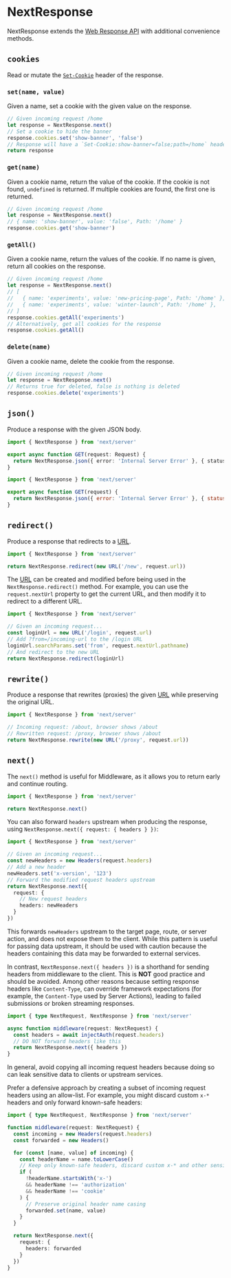 # NextResponse

NextResponse extends the
[Web Response API](https://developer.mozilla.org/docs/Web/API/Response) with
additional convenience methods.

## `cookies`

Read or mutate the
[`Set-Cookie`](https://developer.mozilla.org/docs/Web/HTTP/Headers/Set-Cookie)
header of the response.

### `set(name, value)`

Given a name, set a cookie with the given value on the response.

```ts
// Given incoming request /home
let response = NextResponse.next()
// Set a cookie to hide the banner
response.cookies.set('show-banner', 'false')
// Response will have a `Set-Cookie:show-banner=false;path=/home` header
return response
```

### `get(name)`

Given a cookie name, return the value of the cookie. If the cookie is not found,
`undefined` is returned. If multiple cookies are found, the first one is
returned.

```ts
// Given incoming request /home
let response = NextResponse.next()
// { name: 'show-banner', value: 'false', Path: '/home' }
response.cookies.get('show-banner')
```

### `getAll()`

Given a cookie name, return the values of the cookie. If no name is given,
return all cookies on the response.

```ts
// Given incoming request /home
let response = NextResponse.next()
// [
//   { name: 'experiments', value: 'new-pricing-page', Path: '/home' },
//   { name: 'experiments', value: 'winter-launch', Path: '/home' },
// ]
response.cookies.getAll('experiments')
// Alternatively, get all cookies for the response
response.cookies.getAll()
```

### `delete(name)`

Given a cookie name, delete the cookie from the response.

```ts
// Given incoming request /home
let response = NextResponse.next()
// Returns true for deleted, false is nothing is deleted
response.cookies.delete('experiments')
```

## `json()`

Produce a response with the given JSON body.

```ts filename="app/api/route.ts" switcher
import { NextResponse } from 'next/server'

export async function GET(request: Request) {
  return NextResponse.json({ error: 'Internal Server Error' }, { status: 500 })
}
```

```js filename="app/api/route.js" switcher
import { NextResponse } from 'next/server'

export async function GET(request) {
  return NextResponse.json({ error: 'Internal Server Error' }, { status: 500 })
}
```

## `redirect()`

Produce a response that redirects to a
[URL](https://developer.mozilla.org/docs/Web/API/URL).

```ts
import { NextResponse } from 'next/server'

return NextResponse.redirect(new URL('/new', request.url))
```

The [URL](https://developer.mozilla.org/docs/Web/API/URL) can be created and
modified before being used in the `NextResponse.redirect()` method. For example,
you can use the `request.nextUrl` property to get the current URL, and then
modify it to redirect to a different URL.

```ts
import { NextResponse } from 'next/server'

// Given an incoming request...
const loginUrl = new URL('/login', request.url)
// Add ?from=/incoming-url to the /login URL
loginUrl.searchParams.set('from', request.nextUrl.pathname)
// And redirect to the new URL
return NextResponse.redirect(loginUrl)
```

## `rewrite()`

Produce a response that rewrites (proxies) the given
[URL](https://developer.mozilla.org/docs/Web/API/URL) while preserving the
original URL.

```ts
import { NextResponse } from 'next/server'

// Incoming request: /about, browser shows /about
// Rewritten request: /proxy, browser shows /about
return NextResponse.rewrite(new URL('/proxy', request.url))
```

## `next()`

The `next()` method is useful for Middleware, as it allows you to return early
and continue routing.

```ts
import { NextResponse } from 'next/server'

return NextResponse.next()
```

You can also forward `headers` upstream when producing the response, using
`NextResponse.next({ request: { headers } })`:

```ts
import { NextResponse } from 'next/server'

// Given an incoming request...
const newHeaders = new Headers(request.headers)
// Add a new header
newHeaders.set('x-version', '123')
// Forward the modified request headers upstream
return NextResponse.next({
  request: {
    // New request headers
    headers: newHeaders
  }
})
```

This forwards `newHeaders` upstream to the target page, route, or server action,
and does not expose them to the client. While this pattern is useful for passing
data upstream, it should be used with caution because the headers containing
this data may be forwarded to external services.

In contrast, `NextResponse.next({ headers })` is a shorthand for sending headers
from middleware to the client. This is **NOT** good practice and should be
avoided. Among other reasons because setting response headers like
`Content-Type`, can override framework expectations (for example, the
`Content-Type` used by Server Actions), leading to failed submissions or broken
streaming responses.

```ts
import { type NextRequest, NextResponse } from 'next/server'

async function middleware(request: NextRequest) {
  const headers = await injectAuth(request.headers)
  // DO NOT forward headers like this
  return NextResponse.next({ headers })
}
```

In general, avoid copying all incoming request headers because doing so can leak
sensitive data to clients or upstream services.

Prefer a defensive approach by creating a subset of incoming request headers
using an allow-list. For example, you might discard custom `x-*` headers and
only forward known-safe headers:

```ts
import { type NextRequest, NextResponse } from 'next/server'

function middleware(request: NextRequest) {
  const incoming = new Headers(request.headers)
  const forwarded = new Headers()

  for (const [name, value] of incoming) {
    const headerName = name.toLowerCase()
    // Keep only known-safe headers, discard custom x-* and other sensitive ones
    if (
      !headerName.startsWith('x-')
      && headerName !== 'authorization'
      && headerName !== 'cookie'
    ) {
      // Preserve original header name casing
      forwarded.set(name, value)
    }
  }

  return NextResponse.next({
    request: {
      headers: forwarded
    }
  })
}
```
